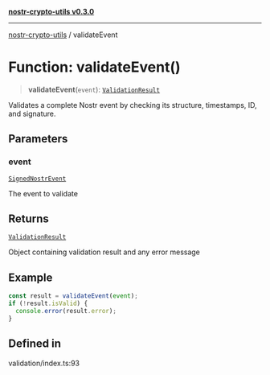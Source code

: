 [**nostr-crypto-utils v0.3.0**](../README.md)

***

[nostr-crypto-utils](../globals.md) / validateEvent

# Function: validateEvent()

> **validateEvent**(`event`): [`ValidationResult`](../interfaces/ValidationResult.md)

Validates a complete Nostr event by checking its structure, timestamps, ID, and signature.

## Parameters

### event

[`SignedNostrEvent`](../interfaces/SignedNostrEvent.md)

The event to validate

## Returns

[`ValidationResult`](../interfaces/ValidationResult.md)

Object containing validation result and any error message

## Example

```typescript
const result = validateEvent(event);
if (!result.isValid) {
  console.error(result.error);
}
```

## Defined in

validation/index.ts:93
